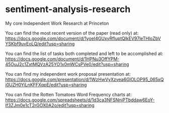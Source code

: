 sentiment-analysis-research
===========================

My core Independent Work Research at Princeton

You can find the most recent version of the paper (read only) at: https://docs.google.com/document/d/1yoeI4GUxyRfluptQlkEV97leTHloZbVYSKbf9uvEoLQ/edit?usp=sharing

You can find the list of tasks both completed and left to be accomplished at:
https://docs.google.com/document/d/1HPNu3OffYPM-45OuJ2c1ZxtMQVzA25YO1x0mWCsPVe0/edit?usp=sharing

You can find my independent work proposal presentation at:
https://docs.google.com/presentation/d/1WzHwVyXzvea6GIOLOP95_065xQi0UZH0YiLnKFFXqpE/edit?usp=sharing

You can find the Rotten Tomatoes Word Frequency charts at:
https://docs.google.com/spreadsheets/d/1d3ca3NFSNnjPTbddaw6EoY-If3ZJm0e1cT2rGOX0A2o/edit?usp=sharing
